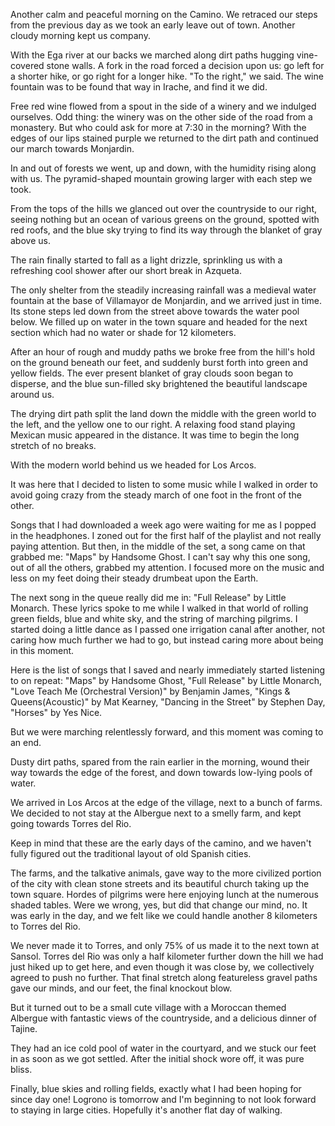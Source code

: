 Another calm and peaceful morning on the Camino. We retraced our steps from the previous day as we took an early leave out of town. Another cloudy morning kept us company.

With the Ega river at our backs we marched along dirt paths hugging vine-covered stone walls. A fork in the road forced a decision upon us: go left for a shorter hike, or go right for a longer hike. "To the right," we said. The wine fountain was to be found that way in Irache, and find it we did.

Free red wine flowed from a spout in the side of a winery and we indulged ourselves. Odd thing: the winery was on the other side of the road from a monastery. But who could ask for more at 7:30 in the morning? With the edges of our lips stained purple we returned to the dirt path and continued our march towards Monjardin.

In and out of forests we went, up and down, with the humidity rising along with us. The pyramid-shaped mountain growing larger with each step we took.

From the tops of the hills we glanced out over the countryside to our right, seeing nothing but an ocean of various greens on the ground, spotted with red roofs, and the blue sky trying to find its way through the blanket of gray above us.

The rain finally started to fall as a light drizzle, sprinkling us with a refreshing cool shower after our short break in Azqueta.

The only shelter from the steadily increasing rainfall was a medieval water fountain at the base of Villamayor de Monjardin, and we arrived just in time. Its stone steps led down from the street above towards the water pool below. We filled up on water in the town square and headed for the next section which had no water or shade for 12 kilometers.

After an hour of rough and muddy paths we broke free from the hill's hold on the ground beneath our feet, and suddenly burst forth into green and yellow fields. The ever present blanket of gray clouds soon began to disperse, and the blue sun-filled sky brightened the beautiful landscape around us.

The drying dirt path split the land down the middle with the green world to the left, and the yellow one to our right. A relaxing food stand playing Mexican music appeared in the distance. It was time to begin the long stretch of no breaks.

With the modern world behind us we headed for Los Arcos.

It was here that I decided to listen to some music while I walked in order to avoid going crazy from the steady march of one foot in the front of the other.

Songs that I had downloaded a week ago were waiting for me as I popped in the headphones. I zoned out for the first half of the playlist and not really paying attention. But then, in the middle of the set, a song came on that grabbed me: "Maps" by Handsome Ghost. I can't say why this one song, out of all the others, grabbed my attention. I focused more on the music and less on my feet doing their steady drumbeat upon the Earth.

The next song in the queue really did me in: "Full Release" by Little Monarch. These lyrics spoke to me while I walked in that world of rolling green fields, blue and white sky, and the string of marching pilgrims. I started doing a little dance as I passed one irrigation canal after another, not caring how much further we had to go, but instead caring more about being in this moment.

Here is the list of songs that I saved and nearly immediately started listening to on repeat: "Maps" by Handsome Ghost, "Full Release" by Little Monarch, "Love Teach Me (Orchestral Version)" by Benjamin James, "Kings & Queens(Acoustic)" by Mat Kearney, "Dancing in the Street" by Stephen Day, "Horses" by Yes Nice.

But we were marching relentlessly forward, and this moment was coming to an end.

Dusty dirt paths, spared from the rain earlier in the morning, wound their way towards the edge of the forest, and down towards low-lying pools of water.

We arrived in Los Arcos at the edge of the village, next to a bunch of farms. We decided to not stay at the Albergue next to a smelly farm, and kept going towards Torres del Rio.

Keep in mind that these are the early days of the camino, and we haven't fully figured out the traditional layout of old Spanish cities.

The farms, and the talkative animals, gave way to the more civilized portion of the city with clean stone streets and its beautiful church taking up the town square. Hordes of pilgrims were here enjoying lunch at the numerous shaded tables. Were we wrong, yes, but did that change our mind, no. It was early in the day, and we felt like we could handle another 8 kilometers to Torres del Rio.

We never made it to Torres, and only 75% of us made it to the next town at Sansol. Torres del Rio was only a half kilometer further down the hill we had just hiked up to get here, and even though it was close by, we collectively agreed to push no further. That final stretch along featureless gravel paths gave our minds, and our feet, the final knockout blow.

But it turned out to be a small cute village with a Moroccan themed Albergue with fantastic views of the countryside, and a delicious dinner of Tajine.

They had an ice cold pool of water in the courtyard, and we stuck our feet in as soon as we got settled. After the initial shock wore off, it was pure bliss.

Finally, blue skies and rolling fields, exactly what I had been hoping for since day one! Logrono is tomorrow and I'm beginning to not look forward to staying in large cities. Hopefully it's another flat day of walking.